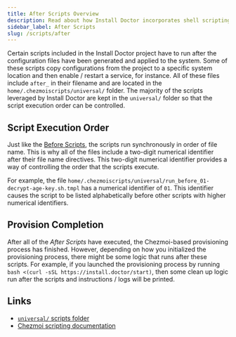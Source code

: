 ```yaml
---
title: After Scripts Overview
description: Read about how Install Doctor incorporates shell scripting languages into the provisioning process by running scripts after the configuration files have been applied. Learn about our integration of Bash and PowerShell.
sidebar_label: After Scripts
slug: /scripts/after
---
```


Certain scripts included in the Install Doctor project have to run after the configuration files have been generated and applied to the system. Some of these scripts copy configurations from the project to a specific system location and then enable / restart a service, for instance. All of these files include `after_` in their filename and are located in the `home/.chezmoiscripts/universal/` folder. The majority of the scripts leveraged by Install Doctor are kept in the `universal/` folder so that the script execution order can be controlled.

## Script Execution Order

Just like the [Before Scripts](https://install.doctor/docs/scripts/before), the scripts run synchronously in order of file name. This is why all of the files include a two-digit numerical identifier after their file name directives. This two-digit numerical identifier provides a way of controlling the order that the scripts execute.

For example, the file `home/.chezmoiscripts/universal/run_before_01-decrypt-age-key.sh.tmpl` has a numerical identifier of `01`. This identifier causes the script to be listed alphabetically before other scripts with higher numerical identifiers.

## Provision Completion

After all of the *After Scripts* have executed, the Chezmoi-based provisioning process has finished. However, depending on how you initialized the provisioning process, there might be some logic that runs after these scripts. For example, if you launched the provisioning process by running `bash <(curl -sSL https://install.doctor/start)`, then some clean up logic run after the scripts and instructions / logs will be printed.

## Links

* [`universal/` scripts folder](https://github.com/megabyte-labs/install.doctor/tree/master/home/.chezmoiscripts/universal)
* [Chezmoi scripting documentation](https://www.chezmoi.io/user-guide/use-scripts-to-perform-actions/)
